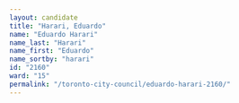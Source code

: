 ```yaml
---
layout: candidate
title: "Harari, Eduardo"
name: "Eduardo Harari"
name_last: "Harari"
name_first: "Eduardo"
name_sortby: "harari"
id: "2160"
ward: "15"
permalink: "/toronto-city-council/eduardo-harari-2160/"
---
```

